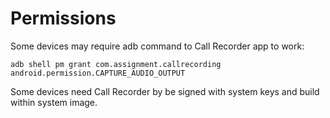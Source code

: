 # Permissions

Some devices may require adb command to Call Recorder app to work:

    adb shell pm grant com.assignment.callrecording android.permission.CAPTURE_AUDIO_OUTPUT

Some devices need Call Recorder by be signed with system keys and build within system image.
